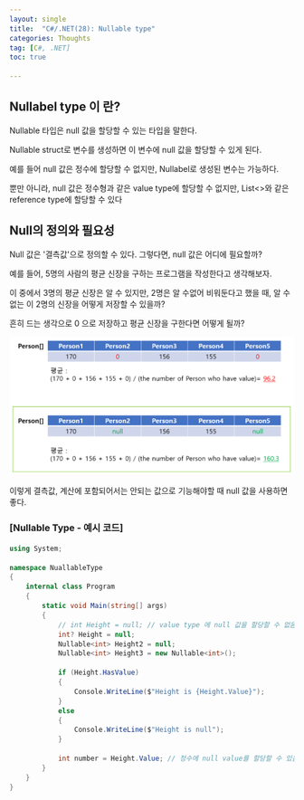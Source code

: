 ```yaml
---
layout: single
title:  "C#/.NET(28): Nullable type"
categories: Thoughts
tag: [C#, .NET]
toc: true 

---
```


## Nullabel type 이 란?

Nullable 타입은 null 값을 할당할 수 있는 타입을 말한다.

Nullable<T> struct로 변수를 생성하면 이 변수에 null 값을 할당할 수 있게 된다.

예를 들어 null 값은 정수에 할당할 수 없지만, Nullabel<T>로 생성된 변수는 가능하다.

뿐만 아니라, null 값은 정수형과 같은 value type에 할당할 수 없지만, List<>와 같은 reference type에 할당할 수 있다







## Null의 정의와 필요성

Null 값은 '결측값'으로 정의할 수 있다. 그렇다면, null 값은 어디에 필요할까?

예를 들어, 5명의 사람의 평균 신장을 구하는 프로그램을 작성한다고 생각해보자.

이 중에서 3명의 평균 신장은 알 수 있지만, 2명은 알 수없어 비워둔다고 했을 때, 알 수 없는 이 2명의 신장을 어떻게 저장할 수 있을까?

흔히 드는 생각으로 0 으로 저장하고 평균 신장을 구한다면 어떻게 될까?

![image-20220706204508272](/assets/img/image-20220706204508272.png)

이렇게 결측값, 계산에 포함되어서는 안되는 값으로 기능해야할 때 null 값을 사용하면 좋다.







### [Nullable Type - 예시 코드]

```c#
using System;

namespace NuallableType
{
	internal class Program
	{
		static void Main(string[] args)
		{
			// int Height = null; // value type 에 null 값을 할당할 수 없음, 에러
			int? Height = null;
			Nullable<int> Height2 = null;
			Nullable<int> Height3 = new Nullable<int>();

			if (Height.HasValue)
			{
				Console.WriteLine($"Height is {Height.Value}");
			}
			else
			{
				Console.WriteLine($"Height is null");
			}

			int number = Height.Value; // 정수에 null value를 할당할 수 있음
		}
	}
}
```



